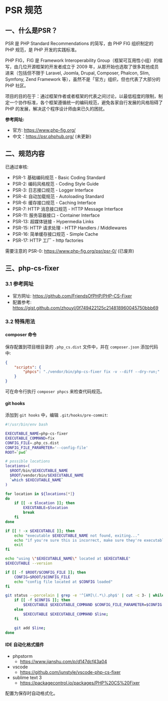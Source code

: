# PSR 规范

## 一、什么是PSR？

PSR 是 PHP Standard Recommendations 的简写，由 PHP FIG 组织制定的 PHP 规范，是 PHP 开发的实践标准。

PHP FIG，FIG 是 Framework Interoperability Group（框架可互用性小组）的缩写，由几位开源框架的开发者成立于 2009 年，从那开始也选取了很多其他成员进来（包括但不限于 Laravel, Joomla, Drupal, Composer, Phalcon, Slim, Symfony, Zend Framework 等），虽然不是「官方」组织，但也代表了大部分的 PHP 社区。

项目的目的在于：通过框架作者或者框架的代表之间讨论，以最低程度的限制，制定一个协作标准，各个框架遵循统一的编码规范，避免各家自行发展的风格阻碍了 PHP 的发展，解决这个程序设计师由来已久的困扰。

**参考网址:**
* 官方: https://www.php-fig.org/
* 中文：https://psr.phphub.org/ (未更新)

## 二、规范内容

已通过审核:
* PSR-1: 基础编码规范 - Basic Coding Standard
* PSR-2: 编码风格规范 - Coding Style Guide
* PSR-3: 日志接口规范 - Logger Interface
* PSR-4: 自动加载规范 - Autoloading Standard
* PSR-6: 缓存接口规范 - Caching Interface
* PSR-7: HTTP 消息接口规范 - HTTP Message Interface
* PSR-11: 服务容器接口 - Container Interface
* PSR-13: 超媒体链接 - Hypermedia Links
* PSR-15: HTTP 请求处理 - HTTP Handlers / Middlewares
* PSR-16: 简单缓存接口规范 - Simple Cache
* PSR-17: HTTP 工厂 - http factories

需要注意的 PSR-0: https://www.php-fig.org/psr/psr-0/ (已废弃)


## 三、php-cs-fixer

### 3.1 参考网址
* 官方网址: https://github.com/FriendsOfPHP/PHP-CS-Fixer
* 配置参考: https://gist.github.com/zhouyl/0f749422125c214818960045750bbb69

### 3.2 特殊用法

#### composer 命令

保存配置到项目根目录的 `.php_cs.dist` 文件中，并在 `composer.json` 添加代码中:

```json
{
    "scripts": {
        "phpcs": "./vendor/bin/php-cs-fixer fix -v --diff --dry-run;"
    }
}
```

可在命令行执行 `composer phpcs` 来检查代码规范。

#### git hooks

添加到 `git hooks` 中，编辑 `.git/hooks/pre-commit`:

```bash
#!/usr/bin/env bash

EXECUTABLE_NAME=php-cs-fixer
EXECUTABLE_COMMAND=fix
CONFIG_FILE=.php_cs.dist
CONFIG_FILE_PARAMETER='--config-file'
ROOT=`pwd`

# possible locations
locations=(
  $ROOT/bin/$EXECUTABLE_NAME
  $ROOT/vendor/bin/$EXECUTABLE_NAME
  `which $EXECUTABLE_NAME`
)

for location in ${locations[*]}
do
    if [[ -x $location ]]; then
        EXECUTABLE=$location
        break
    fi
done

if [[ ! -x $EXECUTABLE ]]; then
    echo "executable $EXECUTABLE_NAME not found, exiting..."
    echo "if you're sure this is incorrect, make sure they're executable (chmod +x)"
    exit
fi

echo "using \"$EXECUTABLE_NAME\" located at $EXECUTABLE"
$EXECUTABLE --version

if [[ -f $ROOT/$CONFIG_FILE ]]; then
    CONFIG=$ROOT/$CONFIG_FILE
    echo "config file located at $CONFIG loaded"
fi

git status --porcelain | grep -e '^[AM]\(.*\).php$' | cut -c 3- | while read line; do
    if [[ -f $CONFIG ]]; then
        $EXECUTABLE $EXECUTABLE_COMMAND $CONFIG_FILE_PARAMETER=$CONFIG $line;
    else
        $EXECUTABLE $EXECUTABLE_COMMAND $line;
    fi

    git add $line;
done
```

#### IDE 自动化格式插件

* phpstorm
    * https://www.jianshu.com/p/d147dcf43a04
* vscode
    * https://github.com/junstyle/vscode-php-cs-fixer
* sublime text 3
    * https://packagecontrol.io/packages/PHP%20CS%20Fixer

配置为保存时自动格式化。
